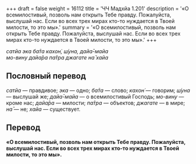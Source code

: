 +++
draft = false
weight = 16112
title = 'ЧЧ Мадхйа 1.201'
description = '«О всемилостивый, позволь нам открыть Тебе правду. Пожалуйста, выслушай нас. Если во всех трех мирах кто-то нуждается в Твоей милости, то это мы».'
summary = '«О всемилостивый, позволь нам открыть Тебе правду. Пожалуйста, выслушай нас. Если во всех трех мирах кто-то нуждается в Твоей милости, то это мы».'
+++

_сатйа эка ба̄та кахон̇, ш́уна, дайа̄-майа  
мо-вину дайа̄ра па̄тра джагате на̄ хайа_

## Пословный перевод

_сатйа_ — правдивое; _эка_ — одно; _ба̄та_ — слово; _кахон̇_ — говорим; _ш́уна_ — выслушай же; _дайа̄_\-_майа_ — о всемилостивый Господь; _мо_\-_вину_ — кроме нас; _дайа̄ра_ — милости; _па̄тра_ — объектов; _джагате_ — в мире; _на̄_ — не; _хайа_ — существует.

## Перевод

**«О всемилостивый, позволь нам открыть Тебе правду. Пожалуйста, выслушай нас. Если во всех трех мирах кто-то нуждается в Твоей милости, то это мы».**
